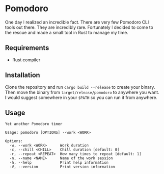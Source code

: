 # Pomodoro

One day I realized an incredible fact. There are very few Pomodoro CLI tools out
there. They are incredibly rare. Fortunately I decided to come to the rescue and
made a small tool in Rust to manage my time.

## Requirements

- Rust compiler

## Installation

Clone the repository and run `cargo build --release` to create your binary. Then
move the binary from `target/release/pomodoro` to anywhere you want. I would
suggest somewhere in your `$PATH` so you can run it from anywhere.

## Usage

```help
Yet another Pomodoro timer

Usage: pomodoro [OPTIONS] --work <WORK>

Options:
  -w, --work <WORK>      Work duration
  -c, --chill <CHILL>    Chill duration [default: 0]
  -r, --repeat <REPEAT>  How many times to repeat [default: 1]
  -n, --name <NAME>      Name of the work session
  -h, --help             Print help information
  -V, --version          Print version information
```
